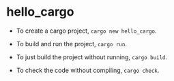 # hello_cargo

- To create a cargo project, `cargo new hello_cargo`.

- To build and run the project, `cargo run`.

- To just build the project without running, `cargo build`.

- To check the code without compiling, `cargo check`.
